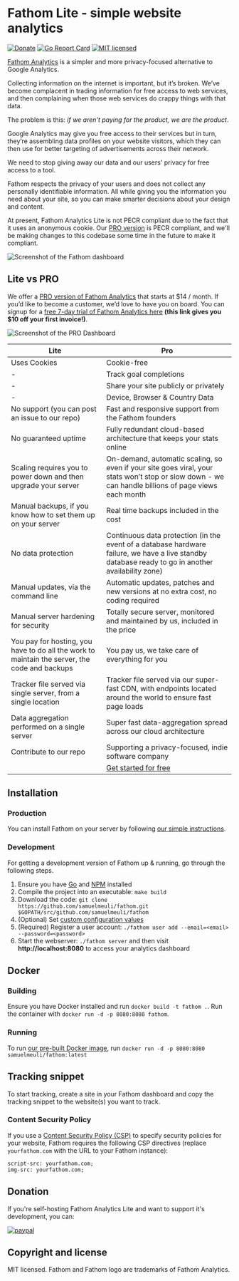 Fathom Lite - simple website analytics
==============================

[![Donate](https://img.shields.io/badge/Donate-PayPal-green.svg)](https://www.paypal.com/cgi-bin/webscr?cmd=_s-xclick&hosted_button_id=LJ5WZVA9ER9GJ)
[![Go Report Card](https://goreportcard.com/badge/github.com/samuelmeuli/fathom)](https://goreportcard.com/report/github.com/samuelmeuli/fathom)
[![MIT licensed](https://img.shields.io/badge/license-MIT-blue.svg)](https://raw.githubusercontent.com/usefathom/fathom/master/LICENSE)

[Fathom Analytics](https://usefathom.com/) is a simpler and more privacy-focused alternative to Google Analytics.

Collecting information on the internet is important, but it’s broken. We’ve become complacent in trading information for free access to web services, and then complaining when those web services do crappy things with that data.

The problem is this: _if we aren’t paying for the product, we are the product_.

Google Analytics may give you free access to their services but in turn, they’re assembling data profiles on your website visitors, which they can then use for better targeting of advertisements across their network.

We need to stop giving away our data and our users' privacy for free access to a tool.

Fathom respects the privacy of your users and does not collect any personally identifiable information. All while giving you the information you need about your site, so you can make smarter decisions about your design and content.

At present, Fathom Analytics Lite is not PECR compliant due to the fact that it uses an anonymous cookie. Our [PRO version](https://usefathom.com) is PECR compliant, and we'll be making changes to this codebase some time in the future to make it compliant.

![Screenshot of the Fathom dashboard](https://github.com/samuelmeuli/fathom/raw/master/assets/src/img/fathom.jpg?v=7)

## Lite vs PRO

We offer a [PRO version of Fathom Analytics](https://usefathom.com/#pricing) that starts at $14 / month. If you’d like to become a customer, we’d love to have you on board. You can signup for a [free 7-day trial of Fathom Analytics here](https://usefathom.com/ref/GITHUB) **(this link gives you $10 off your first invoice!)**.

![Screenshot of the PRO Dashboard](https://usefathom.com/assets/fathom-analytics.png)

| Lite | Pro |
|-----------------------------------------------------------------------------------------------|-----------------------------------------------------------------------------------------------------------------------------------------------------|
| Uses Cookies| Cookie-free|
|-|Track goal completions|
|-|Share your site publicly or privately|
|-|Device, Browser & Country Data|
| No support (you can post an issue to our repo) | Fast and responsive support from the Fathom founders|
| No guaranteed uptime | Fully redundant cloud-based architecture that keeps your stats online                                                                               |
| Scaling requires you to power down and then upgrade your server | On-demand, automatic scaling, so even if your site goes viral, your stats won’t stop or slow down - we can handle billions of page views each month |
| Manual backups, if you know how to set them up on your server | Real time backups included in the cost|
| No data protection| Continuous data protection (in the event of a database hardware failure, we have a live standby database ready to go in another availability zone)|
| Manual updates, via the command line| Automatic updates, patches and new versions at no extra cost, no coding required| 
| Manual server hardening for security | Totally secure server, monitored and maintained by us, included in the price |
| You pay for hosting, you have to do all the work to maintain the server, the code and backups | You pay us, we take care of everything for you|
| Tracker file served via single server, from a single location | Tracker file served via our super-fast CDN, with endpoints located around the world to ensure fast page loads |
| Data aggregation performed on a single server | Super fast data-aggregation spread across our cloud architecture |
| Contribute to our repo| Supporting a privacy-focused, indie software company |    
|| [Get started for free](https://app.usefathom.com/register) |


## Installation


### Production

You can install Fathom on your server by following [our simple instructions](docs/Installation%20instructions.md).

### Development

For getting a development version of Fathom up & running, go through the following steps.

1. Ensure you have [Go](https://golang.org/doc/install#install) and [NPM](https://www.npmjs.com) installed
1. Compile the project into an executable: `make build` 
1. Download the code: `git clone https://github.com/samuelmeuli/fathom.git $GOPATH/src/github.com/samuelmeuli/fathom`
1. (Optional) Set [custom configuration values](docs/Configuration.md)
1. (Required) Register a user account: `./fathom user add --email=<email> --password=<password>`
1. Start the webserver: `./fathom server` and then visit **http://localhost:8080** to access your analytics dashboard

## Docker

### Building

Ensure you have Docker installed and run `docker build -t fathom .`.
Run the container with `docker run -d -p 8080:8080 fathom`.

### Running

To run [our pre-built Docker image](https://hub.docker.com/r/usefathom/fathom/), run `docker run -d -p 8080:8080 samuelmeuli/fathom:latest`

## Tracking snippet

To start tracking, create a site in your Fathom dashboard and copy the tracking snippet to the website(s) you want to track.

### Content Security Policy

If you use a [Content Security Policy (CSP)](https://developer.mozilla.org/en-US/docs/Web/HTTP/CSP) to specify security policies for your website, Fathom requires the following CSP directives (replace `yourfathom.com` with the URL to your Fathom instance):

```
script-src: yourfathom.com;
img-src: yourfathom.com;
```

## Donation
If you're self-hosting Fathom Analytics Lite and want to support it's development, you can:

[![paypal](https://www.paypalobjects.com/en_US/i/btn/btn_donateCC_LG.gif)](https://www.paypal.com/cgi-bin/webscr?cmd=_s-xclick&hosted_button_id=LJ5WZVA9ER9GJ)

## Copyright and license

MIT licensed. Fathom and Fathom logo are trademarks of Fathom Analytics.
